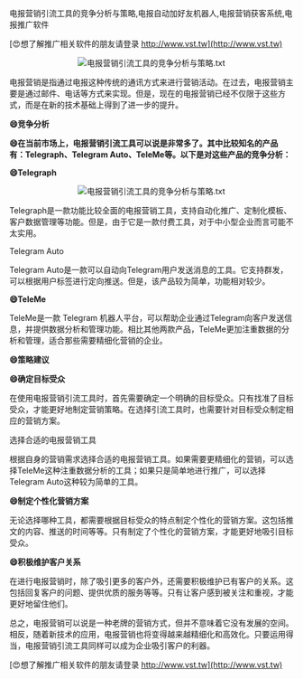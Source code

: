 电报营销引流工具的竞争分析与策略,电报自动加好友机器人,电报营销获客系统,电报推广软件

[😍想了解推广相关软件的朋友请登录 http://www.vst.tw](http://www.vst.tw)

 <center><img src="https://vst.tw/MP4/tuiguang/png/1.png" alt="电报营销引流工具的竞争分析与策略.txt"></center>

电报营销是指通过电报这种传统的通讯方式来进行营销活动。在过去，电报营销主要是通过邮件、电话等方式来实现。但是，现在的电报营销已经不仅限于这些方式，而是在新的技术基础上得到了进一步的提升。

**😄竞争分析**

**😄在当前市场上，电报营销引流工具可以说是非常多了。其中比较知名的产品有：Telegraph、Telegram Auto、TeleMe等。以下是对这些产品的竞争分析：**

**😄Telegraph**

 <center><img src="https://vst.tw/MP4/tuiguang/png/4.png" alt="电报营销引流工具的竞争分析与策略.txt"></center>

Telegraph是一款功能比较全面的电报营销工具，支持自动化推广、定制化模板、客户数据管理等功能。但是，由于它是一款付费工具，对于中小型企业而言可能不太实用。

Telegram Auto

Telegram Auto是一款可以自动向Telegram用户发送消息的工具。它支持群发，可以根据用户标签进行定向推送。但是，该产品较为简单，功能相对较少。

**😄TeleMe**

TeleMe是一款 Telegram 机器人平台，可以帮助企业通过Telegram向客户发送信息，并提供数据分析和管理功能。相比其他两款产品，TeleMe更加注重数据的分析和管理，适合那些需要精细化营销的企业。

**😄策略建议**

**😄确定目标受众**

在使用电报营销引流工具时，首先需要确定一个明确的目标受众。只有找准了目标受众，才能更好地制定营销策略。在选择引流工具时，也需要针对目标受众制定相应的营销方案。

选择合适的电报营销工具

根据自身的营销需求选择合适的电报营销工具。如果需要更精细化的营销，可以选择TeleMe这种注重数据分析的工具；如果只是简单地进行推广，可以选择Telegram Auto这种较为简单的工具。

**😄制定个性化营销方案**

无论选择哪种工具，都需要根据目标受众的特点制定个性化的营销方案。这包括推文的内容、推送的时间等等。只有制定了个性化的营销方案，才能更好地吸引目标受众。

**😄积极维护客户关系**

在进行电报营销时，除了吸引更多的客户外，还需要积极维护已有客户的关系。这包括回复客户的问题、提供优质的服务等等。只有让客户感到被关注和重视，才能更好地留住他们。

总之，电报营销可以说是一种老牌的营销方式，但并不意味着它没有发展的空间。相反，随着新技术的应用，电报营销也将变得越来越精细化和高效化。只要运用得当，电报营销引流工具同样可以成为企业吸引客户的利器。

[😍想了解推广相关软件的朋友请登录 http://www.vst.tw](http://www.vst.tw)



